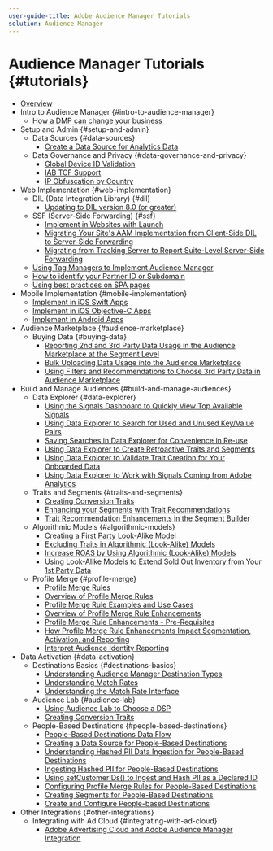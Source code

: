 ```yaml
---
user-guide-title: Adobe Audience Manager Tutorials
solution: Audience Manager
---
```


# Audience Manager Tutorials {#tutorials}

+ [Overview](overview.md)
+ Intro to Audience Manager {#intro-to-audience-manager}
  + [How a DMP can change your business](intro-to-audience-manager/how-a-dmp-can-change-your-business.md)
+ Setup and Admin {#setup-and-admin}
  + Data Sources {#data-sources}
    + [Create a Data Source for Analytics Data](setup-and-admin/data-sources/create-a-data-source-for-analytics-data.md)
  + Data Governance and Privacy {#data-governance-and-privacy}
    + [Global Device ID Validation](setup-and-admin/data-governance-and-privacy/global-device-id-validation.md)
    + [IAB TCF Support](setup-and-admin/data-governance-and-privacy/iab-tcf-support.md)
    + [IP Obfuscation by Country](setup-and-admin/data-governance-and-privacy/ip-obfuscation-by-country.md)
+ Web Implementation {#web-implementation}
  + DIL (Data Integration Library) {#dil}
    + [Updating to DIL version 8.0 (or greater)](web-implementation/dil/updating-to-dil-version-8-0-or-greater.md)
  + SSF (Server-Side Forwarding) {#ssf}
    + [Implement in Websites with Launch](https://docs.adobe.com/content/help/en/experience-cloud/implementing-in-websites-with-launch/index.html)
    + [Migrating Your Site's AAM Implementation from Client-Side DIL to Server-Side Forwarding](web-implementation/ssf/migrating-your-site-implementation-from-client-side-dil-to-server-side-forwarding.md)
    + [Migrating from Tracking Server to Report Suite-Level Server-Side Forwarding](web-implementation/ssf/migrating-from-tracking-server-to-report-suite-level-server-side-forwarding.md)
  + [Using Tag Managers to Implement Audience Manager](web-implementation/using-tag-managers-to-implement-audience-manager.md)
  + [How to identify your Partner ID or Subdomain](web-implementation/how-to-identify-your-partner-id-or-subdomain.md)
  + [Using best practices on SPA pages](web-implementation/using-best-practices-on-spa-pages-when-sending-data-to-aam.md)
+ Mobile Implementation {#mobile-implementation}
  + [Implement in iOS Swift Apps](https://docs.adobe.com/content/help/en/experience-cloud/implementing-in-mobile-ios-swift-apps-with-launch/index.html)
  + [Implement in iOS Objective-C Apps](https://docs.adobe.com/content/help/en/experience-cloud/implementing-in-mobile-ios-objective-c-apps-with-launch/index.html)
  + [Implement in Android Apps](https://docs.adobe.com/content/help/en/experience-cloud/implementing-in-mobile-android-apps-with-launch/index.html)
+ Audience Marketplace {#audience-marketplace}
  + Buying Data {#buying-data}
    + [Reporting 2nd and 3rd Party Data Usage in the Audience Marketplace at the Segment Level](audience-marketplace/buying-data/reporting-2nd-and-3rd-party-data-usage-in-the-audience-marketplace-at-the-segment-level.md)
    + [Bulk Uploading Data Usage into the Audience Marketplace](audience-marketplace/buying-data/bulk-uploading-data-usage-into-the-audience-marketplace.md)
    + [Using Filters and Recommendations to Choose 3rd Party Data in Audience Marketplace](audience-marketplace/buying-data/using-filters-and-recommendations-to-choose-3rd-party-data-in-audience-marketplace.md)
+ Build and Manage Audiences {#build-and-manage-audiences}
  + Data Explorer {#data-explorer}
    + [Using the Signals Dashboard to Quickly View Top Available Signals](build-and-manage-audiences/data-explorer/using-the-signals-dashboard-to-quickly-view-top-available-signals.md)
    + [Using Data Explorer to Search for Used and Unused Key/Value Pairs](build-and-manage-audiences/data-explorer/using-data-explorer-to-search-for-used-and-unused-key-value-pairs.md)
    + [Saving Searches in Data Explorer for Convenience in Re-use](build-and-manage-audiences/data-explorer/saving-searches-in-data-explorer-for-convenience-in-re-use.md)
    + [Using Data Explorer to Create Retroactive Traits and Segments](build-and-manage-audiences/data-explorer/using-data-explorer-to-create-retroactive-traits-and-segments.md)
    + [Using Data Explorer to Validate Trait Creation for Your Onboarded Data](build-and-manage-audiences/data-explorer/using-data-explorer-to-validate-trait-creation-for-your-onboarded-data.md)
    + [Using Data Explorer to Work with Signals Coming from Adobe Analytics](build-and-manage-audiences/data-explorer/using-data-explorer-to-work-with-signals-coming-from-adobe-analytics.md)
  + Traits and Segments {#traits-and-segments}
    + [Creating Conversion Traits](build-and-manage-audiences/traits-and-segments/creating-conversion-traits.md)
    + [Enhancing your Segments with Trait Recommendations](build-and-manage-audiences/traits-and-segments/enhancing-your-segments-with-trait-recommendations.md)
    + [Trait Recommendation Enhancements in the Segment Builder](build-and-manage-audiences/traits-and-segments/trait-recommendation-enhancements-in-the-segment-builder.md)
  + Algorithmic Models {#algorithmic-models}
    + [Creating a First Party Look-Alike Model](build-and-manage-audiences/algorithmic-models/creating-a-first-party-look-alike-model.md)
    + [Excluding Traits in Algorithmic (Look-Alike) Models](build-and-manage-audiences/algorithmic-models/excluding-traits-in-algorithmic-look-alike-models.md)
    + [Increase ROAS by Using Algorithmic (Look-Alike) Models](build-and-manage-audiences/algorithmic-models/increase-roas-by-using-algorithmic-look-alike-models.md)
    + [Using Look-Alike Models to Extend Sold Out Inventory from Your 1st Party Data](build-and-manage-audiences/algorithmic-models/using-look-alike-models-to-extend-sold-out-inventory-from-your-1st-party-data.md)
  + Profile Merge {#profile-merge}
    + [Profile Merge Rules](build-and-manage-audiences/profile-merge/profile-merge.md)
    + [Overview of Profile Merge Rules](build-and-manage-audiences/profile-merge/overview-of-profile-merge-rules.md)
    + [Profile Merge Rule Examples and Use Cases](build-and-manage-audiences/profile-merge/profile-merge-rule-examples-and-use-cases.md)
    + [Overview of Profile Merge Rule Enhancements](build-and-manage-audiences/profile-merge/overview-of-profile-merge-rule-enhancements.md)
    + [Profile Merge Rule Enhancements - Pre-Requisites](build-and-manage-audiences/profile-merge/profile-merge-rule-enhancements-pre-requisites.md)
    + [How Profile Merge Rule Enhancements Impact Segmentation, Activation, and Reporting](build-and-manage-audiences/profile-merge/how-profile-merge-rule-enhancements-impact-segmentation-activation-and-reporting.md)
    + [Interpret Audience Identity Reporting](build-and-manage-audiences/profile-merge/interpret-audience-identity-reporting.md)
+ Data Activation {#data-activation}
  + Destinations Basics {#destinations-basics}
    + [Understanding Audience Manager Destination Types](data-activation/destinations-basics/understanding-audience-manager-destination-types.md)
    + [Understanding Match Rates](data-activation/destinations-basics/understanding-match-rates.md)
    + [Understanding the Match Rate Interface](data-activation/destinations-basics/understanding-the-match-rate-interface-in-audience-manager.md)
  + Audience Lab {#audience-lab}
    + [Using Audience Lab to Choose a DSP](data-activation/audience-lab/using-audience-lab-to-choose-a-dsp.md)
    + [Creating Conversion Traits](build-and-manage-audiences/traits-and-segments/creating-conversion-traits.md)
  + People-Based Destinations {#people-based-destinations}
    + [People-Based Destinations Data Flow](data-activation/people-based-destinations/people-based-destinations-data-flow.md)
    + [Creating a Data Source for People-Based Destinations](data-activation/people-based-destinations/creating-a-data-source-for-people-based-destinations.md)
    + [Understanding Hashed PII Data Ingestion for People-Based Destinations](data-activation/people-based-destinations/understanding-hashed-pii-data-ingestion-for-people-based-destinations.md)
    + [Ingesting Hashed PII for People-Based Destinations](data-activation/people-based-destinations/ingesting-hashed-pii-for-people-based-destinations.md)
    + [Using setCustomerIDs() to Ingest and Hash PII as a Declared ID](data-activation/people-based-destinations/using-setcustomerids-to-ingest-and-hash-pii-as-a-declared-id.md)
    + [Configuring Profile Merge Rules for People-Based Destinations](data-activation/people-based-destinations/configuring-profile-merge-rules-for-people-based-destinations.md)
    + [Creating Segments for People-Based Destinations](data-activation/people-based-destinations/creating-segments-for-people-based-destinations.md)
    + [Create and Configure People-based Destinations](data-activation/people-based-destinations/create-and-configure-people-based-destinations.md)
+ Other Integrations {#other-integrations}
  + Integrating with Ad Cloud {#integrating-with-ad-cloud}
    + [Adobe Advertising Cloud and Adobe Audience Manager Integration](other-integrations/integrating-with-ad-cloud/advertising-cloud-and-audience-manager-integration.md)
